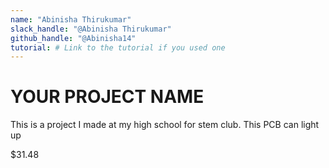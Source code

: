```yaml
---
name: "Abinisha Thirukumar"
slack_handle: "@Abinisha Thirukumar"
github_handle: "@Abinisha14"
tutorial: # Link to the tutorial if you used one
---
```


# YOUR PROJECT NAME

 This is a project I made at my high school for stem club. This PCB can light up 

$31.48 

